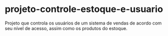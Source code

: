 # projeto-controle-estoque-e-usuario
Projeto que controla os usuários de um sistema de vendas de acordo com seu nível de acesso, assim como os produtos do estoque.
